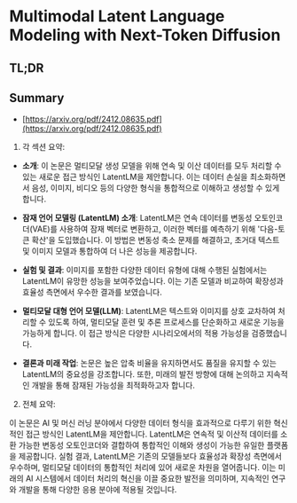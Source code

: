 # Multimodal Latent Language Modeling with Next-Token Diffusion
## TL;DR
## Summary
- [https://arxiv.org/pdf/2412.08635.pdf](https://arxiv.org/pdf/2412.08635.pdf)

1. 각 섹션 요약:

- **소개**: 이 논문은 멀티모달 생성 모델을 위해 연속 및 이산 데이터를 모두 처리할 수 있는 새로운 접근 방식인 LatentLM을 제안합니다. 이는 데이터 손실을 최소화하면서 음성, 이미지, 비디오 등의 다양한 형식을 통합적으로 이해하고 생성할 수 있게 합니다.

- **잠재 언어 모델링 (LatentLM) 소개**: LatentLM은 연속 데이터를 변동성 오토인코더(VAE)를 사용하여 잠재 벡터로 변환하고, 이러한 벡터를 예측하기 위해 '다음-토큰 확산'을 도입했습니다. 이 방법은 변동성 축소 문제를 해결하고, 초거대 텍스트 및 이미지 모델과 통합하여 더 나은 성능을 제공합니다.

- **실험 및 결과**: 이미지를 포함한 다양한 데이터 유형에 대해 수행된 실험에서는 LatentLM이 유망한 성능을 보여주었습니다. 이는 기존 모델과 비교하여 확장성과 효율성 측면에서 우수한 결과를 보였습니다.

- **멀티모달 대형 언어 모델(LLM)**: LatentLM은 텍스트와 이미지를 상호 교차하여 처리할 수 있도록 하여, 멀티모달 훈련 및 추론 프로세스를 단순화하고 새로운 기능을 가능하게 합니다. 이 접근 방식은 다양한 시나리오에서의 적용 가능성을 검증했습니다.

- **결론과 미래 작업**: 논문은 높은 압축 비율을 유지하면서도 품질을 유지할 수 있는 LatentLM의 중요성을 강조합니다. 또한, 미래의 발전 방향에 대해 논의하고 지속적인 개발을 통해 잠재된 가능성을 최적화하고자 합니다.

2. 전체 요약:

이 논문은 AI 및 머신 러닝 분야에서 다양한 데이터 형식을 효과적으로 다루기 위한 혁신적인 접근 방식인 LatentLM을 제안합니다. LatentLM은 연속적 및 이산적 데이터를 소환 가능한 변동성 오토인코더와 결합하여 통합적인 이해와 생성이 가능한 유일한 플랫폼을 제공합니다. 실험 결과, LatentLM은 기존의 모델들보다 효율성과 확장성 측면에서 우수하며, 멀티모달 데이터의 통합적인 처리에 있어 새로운 차원을 열어줍니다. 이는 미래의 AI 시스템에서 데이터 처리의 혁신을 이끌 중요한 발전을 의미하며, 지속적인 연구와 개발을 통해 다양한 응용 분야에 적용될 것입니다.